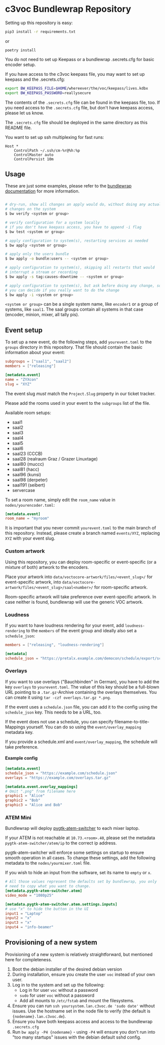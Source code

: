 # c3voc Bundlewrap Repository

Setting up this repository is easy:

```sh
pip3 install -r requirements.txt
```

or
```
poetry install
```


You do not need to set up Keepass or a bundlewrap .secrets.cfg for basic
encoder setup.

If you have access to the c3voc keepass file, you may want to set up
keepass and the .secrets.cfg:

```sh
export BW_KEEPASS_FILE=$HOME/whereever/the/voc/keepass/lives.kdbx
export BW_KEEPASS_PASSWORD=reallysecure
```

The contents of the `.secrets.cfg` file can be found in the keepass file,
too. If you need access to the `.secrets.cfg` file, but don't have keepass
access, please let us know.

The `.secrets.cfg` file should be deployed in the same directory as this
README file.

You want to set up ssh multiplexing for fast runs:
```ssh
Host *
    ControlPath ~/.ssh/cm-%r@%h:%p
    ControlMaster auto
    ControlPersist 10m
```

## Usage

These are just some examples, please refer to the
[bundlewrap documentation](https://docs.bundlewrap.org/guide/cli/)
for more information.

```sh

# dry-run, show all changes an apply would do, without doing any actual
# changes on the system
$ bw verify <system or group>

# verify configuration for a system locally
# if you don't have keepass access, you have to append -i flag
$ bw test <system or group>

# apply configuration to system(s), restarting services as needed
$ bw apply <system or group>

# apply only the users bundle
$ bw apply -o bundle:users -- <system or group>

# apply configuration to system(s), skipping all restarts that would
# interrupt a stream or recording
$ bw apply -s tag:causes-downtime -- <system or group>

# apply configuration to system(s), but ask before doing any change, so
# you can decide if you really want to do the change
$ bw apply -i <system or group>

```

`<system or group>` can be a single system name, like `encoder1` or
a group of systems, like `saal1`. The saal groups contain all systems
in that case (encoder, minion, mixer, all tally pis).

## Event setup

To set up a new event, do the following steps, add `yourevent.toml` to
the `groups` directory in this repository. That file should contain the
basic information about your event:

```toml
subgroups = ["saal1", "saal2"]
members = ["releasing"]

[metadata.event]
name = "ZYXcon"
slug = "XYZ"
```

The event slug *must* match the `Project.Slug` property in our ticket
tracker.

Please add the rooms used in your event to the `subgroups` list of the
file.

Available room setups:
* saal1
* saal2
* saal3
* saal4
* saal5
* saal6
* saal23 (CCCB)
* saal28 (realraum Graz / Grazer Linuxtage)
* saal80 (muccc)
* saal81 (hacc)
* saal96 (kunsi)
* saal98 (derpeter)
* saal191 (seibert)
* servercase

To set a room name, simply edit the `room_name` value in `nodes/yourencoder.toml`:

```toml
[metadata.event]
room_name = "myroom"
```

It is important that you never commit `yourevent.toml` to the main branch
of this repository. Instead, please create a branch named `events/XYZ`,
replacing `XYZ` with your event slug.


### Custom artwork

Using this repository, you can deploy room-specific or event-specific
(or a mixture of both) artwork to the encoders.

Place your artwork into `data/voctocore-artwork/files/<event_slug>/`
for event-specific artwork, into
`data/voctocore-artwork/files/<event_slug>/saal<number>/` for
room-specific artwork.

Room-specific artwork will take preference over event-specific artwork.
In case neither is found, bundlewrap will use the generic VOC artwork.


### Loudness

If you want to have loudness rendering for your event, add `loudness-rendering`
to the `members` of the event group and ideally also set a `schedule_json`:

```toml
members = ["releasing", "loudness-rendering"]

[metadata]
schedule_json = "https://pretalx.example.com/democon/schedule/export/schedule.json"
```

### Overlays

If you want to use overlays ("Bauchbinden" in German), you have to add
the key `overlays` to `yourevent.toml`. The value of this key should be
a full-blown URL pointing to a `.tar.gz`-Archive containing the overlays
themselves. You can create it using `tar -czf overlays.tar.gz *.png`.

If the event uses a `schedule.json` file, you can add it to the config
using the `schedule_json` key. This needs to be a URL, too.

If the event does not use a schedule, you can specify
filename-to-title-Mappings yourself. You can do so using the
`event/overlay_mapping` metadata key.

If you provide a schedule.xml and `event/overlay_mapping`, the schedule
will take preference.

#### Example config

```toml
[metadata.event]
schedule_json = "https://example.com/schedule.json"
overlays = "https://example.com/overlays.tar.gz"

[metadata.event.overlay_mappings]
# Omit ".png" from filename here
graphic1 = "Alice"
graphic2 = "Bob"
graphic3 = "Alice and Bob"
```



### ATEM Mini

Bundlewrap will deploy
[pygtk-atem-switcher](https://github.com/kunsi/pygtk-atem-switcher) to
each mixer laptop.

If your ATEM is not reachable at `10.73.<room>.40`, please set the
metadata `pygtk-atem-switcher/atem/ip` to the correct ip address.

pygtk-atem-switcher will enforce some settings on startup to ensure
smooth operation in all cases. To change these settings, add the
following metadata to the `nodes/yourmixer.toml` file.

If you wish to hide an input from the software, set its name to `empty`
or `x`.

```toml
# All those values represent the defaults set by bundlewrap, you only
# need to copy what you want to change.
[metadata.pygtk-atem-switcher.atem]
video_mode = "1080p25"

[metadata.pygtk-atem-switcher.atem.settings.inputs]
# use "x" to hide the button in the UI
input1 = "Laptop"
input2 = "x"
input3 = "x"
input4 = "info-beamer"
```

## Provisioning of a new system

Provisioning of a new system is relatively straightforward, but mentioned
here for completeness.

1. Boot the debian installer of the desired debian version
2. During installation, ensure you create the user `voc` instead of your
   own user.
3. Log in to the system and set up the following:
    * Log in for user `voc` without a password
    * `sudo` for user `voc` without a password
    * Add all mounts to `/etc/fstab` and mount the filesystems.
4. Ensure you can run `ssh yoursystem.lan.c3voc.de 'sudo date'` without
   issues. Use the hostname set in the node file to verify (the default
   is `{nodename}.lan.c3voc.de`).
5. Ensure you have both keepass access and access to the bundlewrap
   `.secrets.cfg`
6. Run `bw apply -P4 {nodename}` - using `-P4` will ensure you don't run into
   "too many startups" issues with the debian default sshd config.
